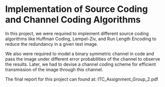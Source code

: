 # Implementation of Source Coding and Channel Coding Algorithms

In this project, we were required to implement different source coding algorithms like Huffman Coding, Lempel-Ziv, and Run Length Encoding to reduce the redundancy in a given test image.

We also were required to model a binary symmetric channel in code and pass the image under different error probabilities of the channel to observe the results. Later, we had to devise a channel coding scheme for efficient transmission of the image through this channel.

The final report for this project can found at: ITC_Assignment_Group_2.pdf